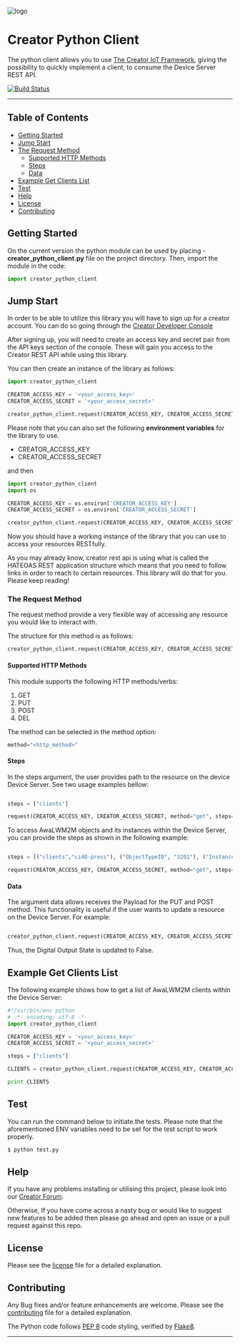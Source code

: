 ![logo](https://static.creatordev.io/logo-md-s.svg)

# Creator Python Client

The python client allows you to use 
[The Creator IoT Framework](https://docs.creatordev.io/deviceserver/guides/iot-framework/), 
giving the possibility to quickly implement a client, to consume the Device 
Server REST API.

[![Build Status](https://travis-ci.org/CreatorDev/creator_python_client.svg?branch=master)](https://travis-ci.org/CreatorDev/creator_python_client)

---

## Table of Contents

* [Getting Started](#getting-started)
* [Jump Start](#jump-start)
* [The Request Method](#the-request-method)
    * [Supported HTTP Methods](#supported-http-methods)
    * [Steps](#steps)
    * [Data](#data)
* [Example Get Clients List](#example-get-clients-list)
* [Test](#test)
* [Help](#help)
* [License](#license)
* [Contributing](#contributing)

## Getting Started

On the current version the python module can be used by placing - 
**creator_python_client.py** file on the project directory. Then, import the 
module in the code:
    
```python
import creator_python_client
```

## Jump Start

In order to be able to utilize this library you will have to sign up for a 
creator account. You can do so going through the 
[Creator Developer Console](http://console.creatordev.io)

After signing up, you will need to create an access key and secret pair from 
the API keys section of the console. These will gain you access to the Creator 
REST API while using this library.

You can then create an instance of the library as follows: 

```python
import creator_python_client

CREATOR_ACCESS_KEY = '<your_access_key>'
CREATOR_ACCESS_SECRET = '<your_access_secret>'

creator_python_client.request(CREATOR_ACCESS_KEY, CREATOR_ACCESS_SECRET)
```

Please note that you can also set the following **environment variables** for 
the library to use.

* CREATOR_ACCESS_KEY
* CREATOR_ACCESS_SECRET

and then 

```python
import creator_python_client
import os

CREATOR_ACCESS_KEY = os.environ['CREATOR_ACCESS_KEY']
CREATOR_ACCESS_SECRET = os.environ['CREATOR_ACCESS_SECRET']

creator_python_client.request(CREATOR_ACCESS_KEY, CREATOR_ACCESS_SECRET)

```

Now you should have a working instance of the library that you can use to access your resources RESTfully.

As you may already know, creator rest api is using what is called the HATEOAS 
REST application structure which means that you need to follow links in order 
to reach to certain resources. This library will do that for you. 
Please keep reading!

### The Request Method

The request method provide a very flexible way of accessing any resource you would like to interact with.

The structure for this method is as follows:

```python
creator_python_client.request(CREATOR_ACCESS_KEY, CREATOR_ACCESS_SECRET, method="get", steps=steps, data=data)
```

#### Supported HTTP Methods

This module supports the following HTTP methods/verbs:

1. GET
2. PUT
3. POST
4. DEL

The method can be selected in the method option:

```python
method="<http_method>"
```

#### Steps

In the steps argument, the user provides path to the resource on the device
Device Server. See two usage examples bellow:

```python

steps = ["clients"]

request(CREATOR_ACCESS_KEY, CREATOR_ACCESS_SECRET, method="get", steps=steps)
```

To access AwaLWM2M objects and its instances within the Device Server, you 
can provide the steps as shown in the following example:

```python

steps = [("clients","ci40-press"), ("ObjectTypeID", "3201"), ("InstanceID","0")]

request(CREATOR_ACCESS_KEY, CREATOR_ACCESS_SECRET, method="get", steps=steps)
```

#### Data

The argument data allows receives the Payload for the PUT and POST method. 
This functionality is useful if the user wants to update a resource on the 
Device Server. For example:

```python

creator_python_client.request(CREATOR_ACCESS_KEY, CREATOR_ACCESS_SECRET, method="put", steps=steps, data={"DigitalOutputState": False})

```

Thus, the Digital Output State is updated to False.


## Example Get Clients List

The following example shows how to get a list of AwaLWM2M clients within the
Device Server:

```python
#!/usr/bin/env python
# -*- encoding: utf-8 -*-
import creator_python_client

CREATOR_ACCESS_KEY = '<your_access_key>'
CREATOR_ACCESS_SECRET = '<your_access_secret>'

steps = ["clients"]

CLIENTS = creator_python_client.request(CREATOR_ACCESS_KEY, CREATOR_ACCESS_SECRET, method="get", steps=steps)

print CLIENTS
```

## Test

You can run the command below to initiate the tests. 
Please note that the aforementioned ENV variables need to be set for the test 
script to work properly.

```bash
$ python test.py
```

## Help

If you have any problems installing or utilising this project, please look into 
our [Creator Forum](https://forum.creatordev.io). 

Otherwise, If you have come across a nasty bug or would like to suggest new 
features to be added then please go ahead and open an issue or a pull request 
against this repo.

## License

Please see the [license](LICENSE) file for a detailed explanation.

## Contributing

Any Bug fixes and/or feature enhancements are welcome. Please see the
[contributing](CONTRIBUTING.md) file for a detailed explanation.

The Python code follows [PEP 8](https://www.python.org/dev/peps/pep-0008/) 
code styling, verified by [Flake8](http://flake8.pycqa.org/en/latest/). 

---
